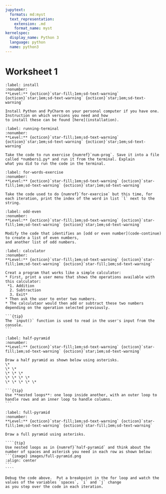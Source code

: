 ```yaml
---
jupytext:
  formats: md:myst
  text_representation:
    extension: .md
    format_name: myst
kernelspec:
  display_name: Python 3
  language: python
  name: python3
---
```

# Worksheet 1

```{exercise} Installing Python and PyCharm
:label: install
:nonumber:
**Level:** {octicon}`star-fill;1em;sd-text-warning` {octicon}`star;1em;sd-text-warning` {octicon}`star;1em;sd-text-warning`

Install Python and PyCharm on your personal computer if you have one.  Instruction on which versions you need and how 
to install these can be found [here](installation).
```


```{exercise} Running Python programs from the terminal
:label: running-terminal
:nonumber:
**Level:** {octicon}`star-fill;1em;sd-text-warning` {octicon}`star;1em;sd-text-warning` {octicon}`star;1em;sd-text-warning`

Take the code to run exercise {numref}`num-prog`. Save it into a file called *numbers1.py* and run it from the terminal. Explain 
what you did to run the code in the terminal.
```

```{exercise} For loop
:label: for-words-exercise
:nonumber:
**Level:** {octicon}`star-fill;1em;sd-text-warning` {octicon}`star-fill;1em;sd-text-warning` {octicon}`star;1em;sd-text-warning`

Take the code used to do {numref}`for-exercise` but this time, for each iteration, print the index of the word in list `l` next to the string.
```

```{exercise} Odd and even numbers
:label: odd-even
:nonumber:
**Level:** {octicon}`star-fill;1em;sd-text-warning` {octicon}`star-fill;1em;sd-text-warning` {octicon}`star;1em;sd-text-warning`

Modify the code that identifies an [odd or even number](code-continue) to create a list of even numbers, 
and another list of odd numbers.  
```

````{exercise} Simple calculator
:label: calculator
:nonumber:
**Level:** {octicon}`star-fill;1em;sd-text-warning` {octicon}`star-fill;1em;sd-text-warning` {octicon}`star-fill;1em;sd-text-warning`

Creat a program that works like a simple calculator:
* First, print a user menu that shows the operations available with this calculator:
 *1. Addition  
  2. Subtraction  
  3. Exit*  
* Then ask the user to enter two numbers.
* The calculutaor would then add or subtract these two numbers depending on the operation selected previously.  

```{tip}
The `input()` function is used to read in the user's input from the console.
```
````


````{exercise} Asterisk half-pyramid
:label: half-pyramid
:nonumber:
**Level:** {octicon}`star-fill;1em;sd-text-warning` {octicon}`star-fill;1em;sd-text-warning` {octicon}`star;1em;sd-text-warning`

Draw a half pyramid as shown below using asterisks.  
\*   
\* \*   
\* \* \*   
\* \* \* \*   
\* \* \* \* \*  

```{tip}
Use **nested loops**: one loop inside another, with an outer loop to handle rows and an inner loop to handle columns.
```
````


`````{exercise} Asterisk full-pyramid
:label: full-pyramid
:nonumber:
**Level:** {octicon}`star-fill;1em;sd-text-warning` {octicon}`star-fill;1em;sd-text-warning` {octicon}`star-fill;1em;sd-text-warning`

Draw a full pyramid using asterisks.

````{tip}
Use nested loops as in {numref}`half-pyramid` and think about the number of spaces and asterisk you need in each row as shown below:
```{image} images/full-pyramid.png
:align: center
```
````
`````

```{exercise} Debugging code
Debug the code above.  Put a breakpoint in the for loop and watch the values of the variables `spaces`, `i` and `j` change 
as you step over the code in each iteration.
```




